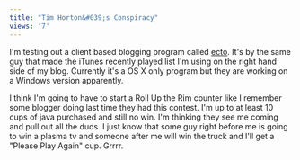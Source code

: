```yaml
---
title: "Tim Horton&#039;s Conspiracy"
views: '7'
---
```

<p>I'm testing out a client based blogging program called <a href="https://www.kung-foo.tv/ecto/">ecto</a>.  It's by the same guy that made the iTunes recently played list I'm using on the right hand side of my blog.  Currently it's a OS X only program but they are working on a Windows version apparently.</p>
<p>I think I'm going to have to start a Roll Up the Rim counter like I remember some blogger doing last time they had this contest.  I'm up to at least 10 cups of java purchased and still no win.  I'm thinking they see me coming and pull out all the duds.  I just know that some guy right before me is going to win a plasma tv and someone after me will win the truck and I'll get a "Please Play Again" cup.  Grrrr.</p>
